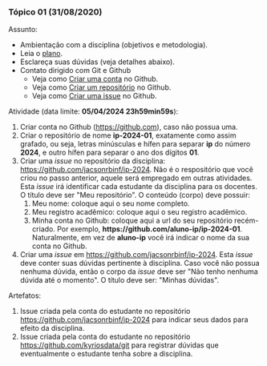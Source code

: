 
### Tópico 01 (31/08/2020)

Assunto: 
- Ambientação com a disciplina (objetivos e metodologia).
 - Leia o [plano](../Plano_Ensino_IP.pdf).
 - Esclareça suas dúvidas (veja detalhes abaixo).
 - Contato dirigido com Git e Github
   - Veja como [Criar uma conta](https://drive.google.com/file/d/1NfAas8qrA0p5FP_aZ3o1cGffSF_BXH8R/view?usp=sharing) no Github.
   - Veja como [Criar um repositório](https://drive.google.com/file/d/1RVtr52TEcs3EtBKuSExTzp1Eb4Wtpbwb/view?usp=sharing) no Github.
   - Veja como [Criar uma issue](https://drive.google.com/file/d/1HN3j-S_hCQn_dyX6LP6JiWS1o1GzkDoB/view?usp=sharing) no Github.

Atividade (data limite: **05/04/2024 23h59min59s**):
1. Criar conta no Github (https://github.com), caso não possua uma. 
1. Criar o repositório de nome **ip-2024-01**, exatamente como assim grafado, ou seja, letras minúsculas e hífen para separar **ip** do número **2024**, e outro hífen para separar o ano dos dígitos **01**. 
1. Criar uma _issue_ no repositório da disciplina: https://github.com/jacsonrbinf/ip-2024. Não é o respositório que você criou no passo anterior, aquele será empregado em outras atividades. Esta _issue_ irá identificar cada estudante da disciplina para os docentes. O título deve ser "Meu repositório". O conteúdo (corpo) deve possuir:
   1. Meu nome: coloque aqui o seu nome completo. 
   1. Meu registro acadêmico: coloque aqui o seu registro acadêmico. 
   1. Minha conta no Github: coloque aqui a url do seu repositório recém-criado. Por exemplo, **https<span>:</span>//github.com/aluno-ip/ip-2024-01**. Naturalmente, em vez de **aluno-ip** você irá indicar o nome da sua conta no Github.
1. Criar uma _issue_ em https://github.com/jacsonrbinf/ip-2024. Esta _issue_ deve conter suas dúvidas pertinente à disciplina. Caso você não possua nenhuma dúvida, então o corpo da _issue_ deve ser "Não tenho nenhuma dúvida até o momento". O título deve ser: "Minhas dúvidas". 
   
Artefatos: 

1. Issue criada pela conta do estudante no repositório https://github.com/jacsonrbinf/ip-2024 para indicar seus dados para efeito da disciplina.
1. Issue criada pela conta do estudante no repositório https://github.com/kyriosdata/git para registrar dúvidas que eventualmente o estudante tenha sobre a disciplina.

